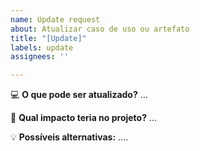```yaml
---
name: Update request
about: Atualizar caso de uso ou artefato
title: "[Update]"
labels: update
assignees: ''

---
```


💻 **O que pode ser atualizado?**
... 

👾 **Qual impacto teria no projeto?**
...

💡 **Possíveis alternativas:**
....

